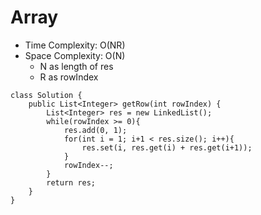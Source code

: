 # Array
* Time Complexity: O(NR)
* Space Complexity: O(N)
    * N as length of res
    * R as rowIndex
```
class Solution {
    public List<Integer> getRow(int rowIndex) {
        List<Integer> res = new LinkedList();
        while(rowIndex >= 0){
            res.add(0, 1);
            for(int i = 1; i+1 < res.size(); i++){
                res.set(i, res.get(i) + res.get(i+1));
            }
            rowIndex--;
        }
        return res;
    }
}
```
